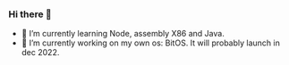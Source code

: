 ### Hi there 👋

- 🌱 I’m currently learning Node, assembly X86 and Java.
- 🔭 I’m currently working on my own os: BitOS. It will probably launch in dec 2022.

<!--
**GrumpyPingu/GrumpyPingu** is a ✨ _special_ ✨ repository because its `README.md` (this file) appears on your GitHub profile.

Here are some ideas to get you started:

- 🔭 I’m currently working on ...
- 🌱 I’m currently learning ...
- 👯 I’m looking to collaborate on ...
- 🤔 I’m looking for help with ...
- 💬 Ask me about ...
- 📫 How to reach me: ...
- 😄 Pronouns: ...
- ⚡ Fun fact: ...
-->
